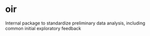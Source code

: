 # oir
Internal package to standardize preliminary data analysis, including common initial exploratory feedback
